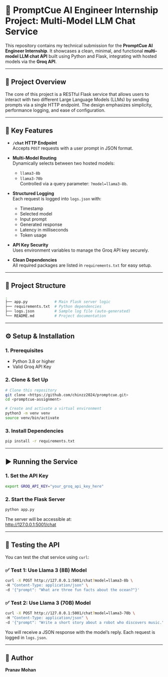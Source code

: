 # 🚀 PromptCue AI Engineer Internship Project: Multi-Model LLM Chat Service

This repository contains my technical submission for the **PromptCue AI Engineer Internship**. It showcases a clean, minimal, and functional **multi-model LLM chat API** built using Python and Flask, integrating with hosted models via the **Groq API**.

---

## 📌 Project Overview

The core of this project is a RESTful Flask service that allows users to interact with two different Large Language Models (LLMs) by sending prompts via a single HTTP endpoint. The design emphasizes simplicity, performance logging, and ease of configuration.

---

## 🔧 Key Features

- **`/chat` HTTP Endpoint**  
  Accepts `POST` requests with a user prompt in JSON format.

- **Multi-Model Routing**  
  Dynamically selects between two hosted models:  
  - `llama3-8b`  
  - `llama3-70b`  
  Controlled via a query parameter: `?model=llama3-8b`.

- **Structured Logging**  
  Each request is logged into `logs.json` with:
  - Timestamp  
  - Selected model  
  - Input prompt  
  - Generated response  
  - Latency in milliseconds  
  - Token usage

- **API Key Security**  
  Uses environment variables to manage the Groq API key securely.

- **Clean Dependencies**  
  All required packages are listed in `requirements.txt` for easy setup.

---

## 📁 Project Structure

```bash
.
├── app.py            # Main Flask server logic
├── requirements.txt  # Python dependencies
├── logs.json         # Sample log file (auto-generated)
└── README.md         # Project documentation
```

---

## ⚙️ Setup & Installation

### 1. Prerequisites

- Python 3.8 or higher  
- Valid Groq API Key

### 2. Clone & Set Up

```bash
# Clone this repository
git clone <https://github.com/chinzz2024/promptcue.git>
cd <promptcue-assignment>

# Create and activate a virtual environment
python3 -m venv venv
source venv/bin/activate
```

### 3. Install Dependencies

```bash
pip install -r requirements.txt
```

---

## ▶️ Running the Service

### 1. Set the API Key

```bash
export GROQ_API_KEY="your_groq_api_key_here"
```

### 2. Start the Flask Server

```bash
python app.py
```

The server will be accessible at:  
http://127.0.0.1:5001/chat

---

## 🧪 Testing the API

You can test the chat service using `curl`:

### ✅ Test 1: Use Llama 3 (8B) Model

```bash
curl -X POST http://127.0.0.1:5001/chat?model=llama3-8b \
-H "Content-Type: application/json" \
-d '{"prompt": "What are three fun facts about the ocean?"}'
```

### ✅ Test 2: Use Llama 3 (70B) Model

```bash
curl -X POST http://127.0.0.1:5001/chat?model=llama3-70b \
-H "Content-Type: application/json" \
-d '{"prompt": "Write a short story about a robot who discovers music."}'
```

You will receive a JSON response with the model’s reply. Each request is logged in `logs.json`.

---

## 💬 Author

**Pranav Mohan**  

